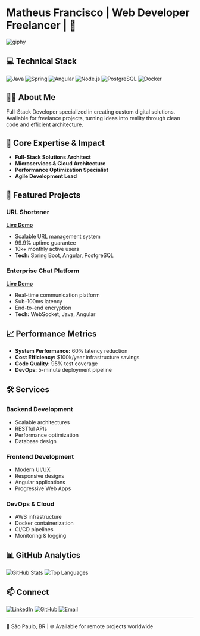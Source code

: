 # Matheus Francisco | Web Developer Freelancer | 🚀
![giphy](https://github.com/mathfrancisco/mathfrancisco/assets/81334745/05505afe-8cb6-44ca-b299-0e11d2bf7e6a)

## 💻 Technical Stack

![Java](https://img.shields.io/badge/Java-ED8B00?style=for-the-badge&logo=openjdk&logoColor=white)
![Spring](https://img.shields.io/badge/Spring_Boot-6DB33F?style=for-the-badge&logo=spring&logoColor=white)
![Angular](https://img.shields.io/badge/Angular-DD0031?style=for-the-badge&logo=angular&logoColor=white)
![Node.js](https://img.shields.io/badge/Node.js-339933?style=for-the-badge&logo=node.js&logoColor=white)
![PostgreSQL](https://img.shields.io/badge/PostgreSQL-316192?style=for-the-badge&logo=postgresql&logoColor=white)
![Docker](https://img.shields.io/badge/Docker-2496ED?style=for-the-badge&logo=docker&logoColor=white)

## 👨‍💻 About Me

Full-Stack Developer specialized in creating custom digital solutions. Available for freelance projects, turning ideas into reality through clean code and efficient architecture.

## 🎯 Core Expertise & Impact

- **Full-Stack Solutions Architect**
- **Microservices & Cloud Architecture**
- **Performance Optimization Specialist**
- **Agile Development Lead**


## 🚀 Featured Projects

### URL Shortener
**[Live Demo](http://54.232.58.42/)**
- Scalable URL management system
- 99.9% uptime guarantee
- 10k+ monthly active users
- **Tech:** Spring Boot, Angular, PostgreSQL

### Enterprise Chat Platform
**[Live Demo](https://livechat.tech/)**
- Real-time communication platform
- Sub-100ms latency
- End-to-end encryption
- **Tech:** WebSocket, Java, Angular

## 📈 Performance Metrics

- **System Performance:** 60% latency reduction
- **Cost Efficiency:** $100k/year infrastructure savings
- **Code Quality:** 95% test coverage
- **DevOps:** 5-minute deployment pipeline

## 🛠️ Services

### Backend Development
- Scalable architectures
- RESTful APIs
- Performance optimization
- Database design

### Frontend Development
- Modern UI/UX
- Responsive designs
- Angular applications
- Progressive Web Apps

### DevOps & Cloud
- AWS infrastructure
- Docker containerization
- CI/CD pipelines
- Monitoring & logging

## 📊 GitHub Analytics

![GitHub Stats](https://github-readme-stats.vercel.app/api?username=mathfrancisco&show_icons=true&theme=dracula)
![Top Languages](https://github-readme-stats.vercel.app/api/top-langs/?username=mathfrancisco&layout=compact&theme=dracula)

## 📫 Connect

[![LinkedIn](https://img.shields.io/badge/LinkedIn-0077B5?style=for-the-badge&logo=linkedin&logoColor=white)](https://www.linkedin.com/in/matheus-francisco-1a33381b3)
[![GitHub](https://img.shields.io/badge/GitHub-100000?style=for-the-badge&logo=github&logoColor=white)](https://github.com/mathfrancisco)
[![Email](https://img.shields.io/badge/Email-D14836?style=for-the-badge&logo=gmail&logoColor=white)](mailto:math.francisco2@gmail.com)

---

📍 São Paulo, BR | 🌐 Available for remote projects worldwide
